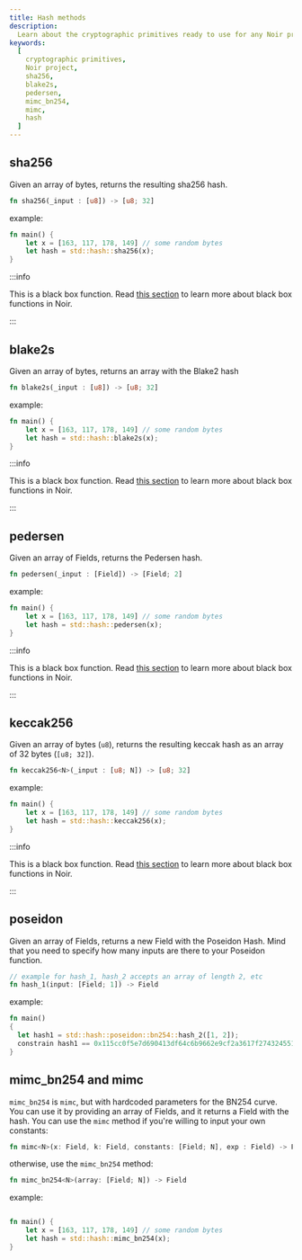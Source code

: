 ```yaml
---
title: Hash methods
description:
  Learn about the cryptographic primitives ready to use for any Noir project, including sha256, blake2s, pedersen, mimc_bn254 and mimc
keywords:
  [
    cryptographic primitives,
    Noir project,
    sha256,
    blake2s,
    pedersen,
    mimc_bn254,
    mimc,
    hash
  ]
---
```


## sha256

Given an array of bytes, returns the resulting sha256 hash.

```rust
fn sha256(_input : [u8]) -> [u8; 32]
```

example:

```rust
fn main() {
    let x = [163, 117, 178, 149] // some random bytes
    let hash = std::hash::sha256(x);
}
```

:::info

This is a black box function. Read [this section](../../language_concepts/functions#black-box-functions) to learn more about black box functions in Noir.

:::

## blake2s

Given an array of bytes, returns an array with the Blake2 hash

```rust
fn blake2s(_input : [u8]) -> [u8; 32]
```

example:

```rust
fn main() {
    let x = [163, 117, 178, 149] // some random bytes
    let hash = std::hash::blake2s(x);
}
```

:::info

This is a black box function. Read [this section](../../language_concepts/functions#black-box-functions) to learn more about black box functions in Noir.

:::

## pedersen

Given an array of Fields, returns the Pedersen hash.

```rust
fn pedersen(_input : [Field]) -> [Field; 2]
```

example:

```rust
fn main() {
    let x = [163, 117, 178, 149] // some random bytes
    let hash = std::hash::pedersen(x);
}
```

:::info

This is a black box function. Read [this section](../../language_concepts/functions#black-box-functions) to learn more about black box functions in Noir.

:::

## keccak256

Given an array of bytes (`u8`), returns the resulting keccak hash as an array of 32 bytes (`[u8; 32]`).

```rust
fn keccak256<N>(_input : [u8; N]) -> [u8; 32]
```

example:

```rust
fn main() {
    let x = [163, 117, 178, 149] // some random bytes
    let hash = std::hash::keccak256(x);
}
```

:::info

This is a black box function. Read [this section](../../language_concepts/functions#black-box-functions) to learn more about black box functions in Noir.

:::

## poseidon

Given an array of Fields, returns a new Field with the Poseidon Hash. Mind that you need to specify how many inputs are there to your Poseidon function.

```rust
// example for hash_1, hash_2 accepts an array of length 2, etc
fn hash_1(input: [Field; 1]) -> Field
```

example:

```rust
fn main()
{
  let hash1 = std::hash::poseidon::bn254::hash_2([1, 2]);
  constrain hash1 == 0x115cc0f5e7d690413df64c6b9662e9cf2a3617f2743245519e19607a4417189a;
}
```

## mimc_bn254 and mimc

`mimc_bn254` is `mimc`, but with hardcoded parameters for the BN254 curve. You can use it by
providing an array of Fields, and it returns a Field with the hash. You can use the `mimc` method if
you're willing to input your own constants:

```rust
fn mimc<N>(x: Field, k: Field, constants: [Field; N], exp : Field) -> Field
```

otherwise, use the `mimc_bn254` method:

```rust
fn mimc_bn254<N>(array: [Field; N]) -> Field
```

example:

```rust

fn main() {
    let x = [163, 117, 178, 149] // some random bytes
    let hash = std::hash::mimc_bn254(x);
}
```
